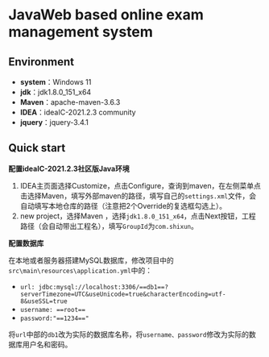 # JavaWeb based online exam management system



## Environment

- **system**：Windows 11
- **jdk**：jdk1.8.0_151_x64
- **Maven**：apache-maven-3.6.3
- **IDEA**：ideaIC-2021.2.3 community
- **jquery**：jquery-3.4.1



## Quick start

**配置ideaIC-2021.2.3社区版Java环境**

1. IDEA主页面选择Customize，点击Configure，查询到maven，在左侧菜单点击选择Maven，填写外部maven的路径，填写自己的`settings.xml`文件，会自动填写本地仓库的路径（注意把2个Override的复选框勾选上）。
2. new project，选择Maven ，选择`jdk1.8.0_151_x64`，点击Next按钮，工程路径（会自动带出工程名），填写`GroupId`为`com.shixun`。

**配置数据库**

在本地或者服务器搭建MySQL数据库，修改项目中的`src\main\resources\application.yml`中的：

- `url: jdbc:mysql://localhost:3306/==db1==?serverTimezone=UTC&useUnicode=true&characterEncoding=utf-8&useSSL=true`
- `username: ==root==`
- `password:"==1234=="`

将`url`中部的`db1`改为实际的数据库名称，将`username、password`修改为实际的数据库用户名和密码。

